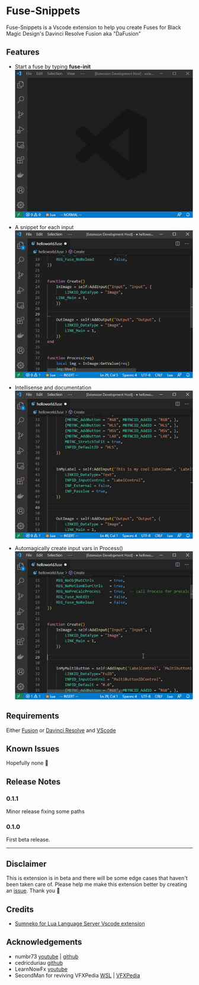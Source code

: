 # Fuse-Snippets

Fuse-Snippets is a Vscode extension to help you create Fuses for Black Magic Design's Davinci Resolve Fusion aka "DaFusion"

## Features

* Start a fuse by typing **fuse-init**\
![fuse-init](images/fuse-init.gif)

* A snippet for each input\
![snippets](images/snippets.gif)

* Intellisense and documentation\
![Intellisene & Docs](images/intellisense_documentation.gif)

* Automagically create input vars in Process()\
![Create Vars in Process()](images/create_vars.gif)

## Requirements

Either [Fusion](https://www.blackmagicdesign.com/products/fusion/) or [Davinci Resolve](https://www.blackmagicdesign.com/products/davinciresolve/) and [VScode](https://code.visualstudio.com/download)

## Known Issues

Hopefully none :crossed_fingers:

## Release Notes
### 0.1.1
Minor release fixing some paths

### 0.1.0

First beta release.

-----------------------------------------------------------------------------------------------------------

## Disclaimer

This is extension is in beta and there will be some edge cases that haven't been taken care of. Please help me make this extension better by creating an [issue](https://github.com/rne1223/fuse-snippets/issues). Thank you :pray:

## Credits

* [Sumneko for Lua Language Server Vscode extension](https://github.com/sumneko/lua-language-server)

## Acknowledgements

* numbr73 [youtube](https://www.youtube.com/channel/UCwb7CM0fYyyhymWMQVCJ4Lw) | [github](https://github.com/nmbr73/Shadertoys)
* cedricduriau [github](https://github.com/cedricduriau)
* LearnNowFx [youtube](https://www.youtube.com/channel/UC23pqsthkUONHvw38aqwkyA)
* SecondMan for reviving VFXPedia [WSL](https://www.steakunderwater.com/wesuckless/index.php) | [VFXPedia](https://www.steakunderwater.com/VFXPedia/96.0.243.189/index4875.html?title=Main_Page)